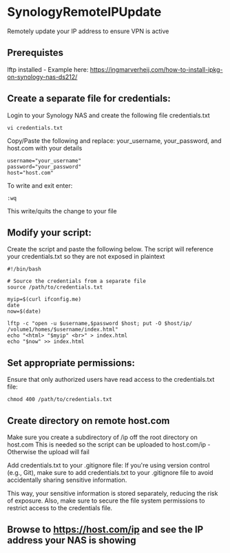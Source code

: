 # SynologyRemoteIPUpdate
Remotely update your IP address to ensure VPN is active

## Prerequistes 
lftp installed - Example here: https://ingmarverheij.com/how-to-install-ipkg-on-synology-nas-ds212/


## Create a separate file for credentials:
Login to your Synology NAS and create the following file credentials.txt

```
vi credentials.txt
```
Copy/Paste the following and replace: your_username, your_password, and host.com with your details
```
username="your_username"
password="your_password"
host="host.com"
```
To write and exit enter:

```
:wq
```

This write/quits the change to your file

## Modify your script:
Create the script and paste the following below. The script will reference your credentials.txt so they are not exposed in plaintext

```
#!/bin/bash

# Source the credentials from a separate file
source /path/to/credentials.txt

myip=$(curl ifconfig.me)
date
now=$(date)

lftp -c "open -u $username,$password $host; put -O $host/ip/ /volume1/homes/$username/index.html"
echo "<html> "$myip" <br>" > index.html
echo "$now" >> index.html
```

## Set appropriate permissions:
Ensure that only authorized users have read access to the credentials.txt file:

```
chmod 400 /path/to/credentials.txt
```

## Create directory on remote host.com
Make sure you create a subdirectory of /ip off the root directory on host.com 
This is needed so the script can be uploaded to host.com/ip - Otherwise the upload will fail

Add credentials.txt to your .gitignore file:
If you're using version control (e.g., Git), make sure to add credentials.txt to your .gitignore file to avoid accidentally sharing sensitive information.

This way, your sensitive information is stored separately, reducing the risk of exposure. Also, make sure to secure the file system permissions to restrict access to the credentials file.

## Browse to https://host.com/ip and see the IP address your NAS is showing
